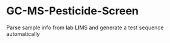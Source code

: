 # GC-MS-Pesticide-Screen
Parse sample info from lab LIMS and generate a test sequence automatically
